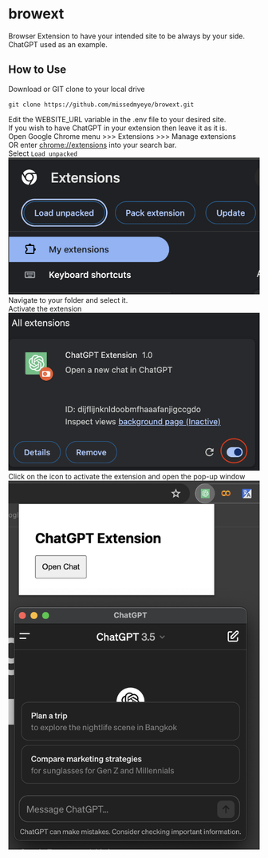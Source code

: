 # browext
Browser Extension to have your intended site to be always by your side. ChatGPT used as an example.
## How to Use
Download or GIT clone to your local drive
```
git clone https://github.com/missedmyeye/browext.git
```
Edit the WEBSITE_URL variable in the .env file to your desired site.<br>
If you wish to have ChatGPT in your extension then leave it as it is.<br>
Open Google Chrome menu >>> Extensions >>> Manage extensions<br>
OR enter [chrome://extensions](chrome://extensions) into your search bar.<br>
Select `Load unpacked`<br>
<img src='./img/loadunpacked.png'><br>
Navigate to your folder and select it.<br>
Activate the extension<br>
<img src='./img/activate.png'><br>
Click on the icon to activate the extension and open the pop-up window<br>
<img src='./img/usage.png'><br>

